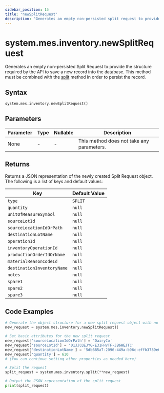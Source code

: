 ```yaml
---
sidebar_position: 15
title: "newSplitRequest"
description: "Generates an empty non-persisted split request to provide the structure to save a new record into the database."
---
```


# system.mes.inventory.newSplitRequest

Generates an empty non-persisted Split Request to provide the structure required by the API to save a new record into the database.
This method must be combined with the [split](./split) method in order to persist the record.

## Syntax

```python
system.mes.inventory.newSplitRequest()
```

## Parameters

| Parameter | Type | Nullable | Description                               |
|-----------|------|----------|-------------------------------------------|
| None      | -    | -        | This method does not take any parameters. |

## Returns

Returns a JSON representation of the newly created Split Request object. The following is a list of keys and default values:

| Key                        | Default Value |
|----------------------------|---------------|
| `type`                     | `SPLIT`       |
| `quantity`                 | `null`        |
| `unitOfMeasureSymbol`      | `null`        |
| `sourceLotId`              | `null`        |
| `sourceLocationIdOrPath`   | `null`        |
| `destinationLotName`       | `null`        |
| `operationId`              | `null`        |
| `inventoryOperationId`     | `null`        |
| `productionOrderIdOrName`  | `null`        |
| `materialReasonCodeId`     | `null`        |
| `destinationInventoryName` | `null`        |
| `notes`                    | `null`        |
| `spare1`                   | `null`        |
| `spare2`                   | `null`        |
| `spare3`                   | `null`        |

## Code Examples

```python
# Generate the object structure for a new split request object with no initial arguments
new_request = system.mes.inventory.newSplitRequest()

# Set basic attributes for the new split request
new_request['sourceLocationIdOrPath'] = 'DairyCo'
new_request['sourceLotId'] = '01JJCQEJYG-E31FHVTF-JB6WEJTC'
new_request['destinationLotName'] = '5db685a7-2096-449a-b96c-effb3739e021'
new_request['quantity'] = 610
# (You can continue setting other properties as needed here)

# Split the request
split_request = system.mes.inventory.split(**new_request)

# Output the JSON representation of the split request
print(split_request)
```
